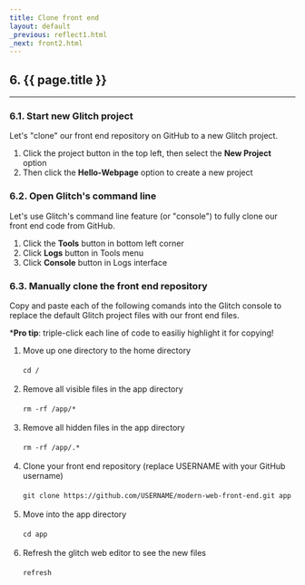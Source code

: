 ```yaml
---
title: Clone front end
layout: default
_previous: reflect1.html
_next: front2.html
---
```


## 6. {{ page.title }}

---

### 6.1. Start new Glitch project

Let's "clone" our front end repository on GitHub to a new Glitch project.

1. Click the project button in the top left, then select the **New Project** option
2. Then click the **Hello-Webpage** option to create a new project

### 6.2. Open Glitch's command line

Let's use Glitch's command line feature (or "console") to fully clone our front end code from GitHub.

1. Click the **Tools** button in bottom left corner
2. Click **Logs** button in Tools menu
3. Click **Console** button in Logs interface

### 6.3. Manually clone the front end repository

Copy and paste each of the following comands into the Glitch console to replace the default Glitch project files with our front end files.

\***Pro tip**: triple-click each line of code to easiliy highlight it for copying!

<ol>
  <li>Move up one directory to the home directory<br><br><code>cd /</code><br><br></li>
  <li>Remove all visible files in the app directory<br><br><code>rm -rf /app/*</code><br><br></li>
  <li>Remove all hidden files in the app directory<br><br><code>rm -rf /app/.*</code><br><br></li>
  <li>Clone your front end repository (replace USERNAME with your GitHub username)<br><br><code>git clone https://github.com/USERNAME/modern-web-front-end.git app</code><br><br></li>
  <li>Move into the app directory<br><br><code>cd app</code><br><br></li>
  <li>Refresh the glitch web editor to see the new files<br><br><code>refresh</code><br><br></li>
</ol>

